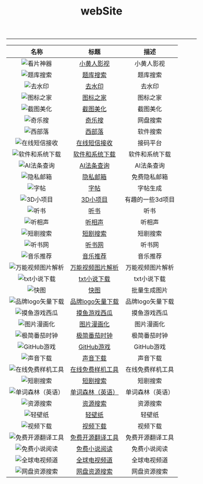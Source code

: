 ﻿---
title: "webSite"
slug: "website"
---

***

| 名称 | 标题 | 描述 |
| :---: | :---: | :---: |
|![看片神器](https://dmhtv.app//favicon.ico) | [小黄人影视](https://dmhtv.app/) | 小黄人影视    |
|![题库搜索](https://www.jiansouti.com/favicon.ico) | [题库搜索](https://www.jiansouti.com/) | 题库搜索    |
|![去水印](https://ae01.alicdn.com/kf/Hb54975f7973845bf9f54a110dfd65064i.png) | [去水印](https://dy.kukutool.com/) | 去水印 |
|![图标之家](https://www.icosky.com/images/wj/live.gif) | [图标之家](http://www.icosky.com/) | 图标之家 |
|![截图美化](https://pretty-snap.iwhy.dev/favicon.ico) | [截图美化](https://pretty-snap.iwhy.dev/) | 截图美化 |
|![奇乐搜](https://www.qileso.com/favicon.ico) | [奇乐搜](https://www.qileso.com/) | 网盘搜索 |
|![西部落](https://www.xibuluo.com/favicon.ico)| [西部落](https://www.xibuluo.com/) | 软件搜索 |
|![在线短信接收](https://www.shejiinn.com/favicon.ico) |[在线短信接收](https://www.shejiinn.com)| 接码平台 |
|![软件和系统下载](http://www.zhuangji.net/favicon.ico) |[软件和系统下载](http://www.zhuangji.net/)| 软件和系统下载 |
|![AI法条查询](https://meta.law/favicon.ico) |[AI法条查询](https://meta.law/)| AI法条查询 |
|![隐私邮箱](https://cock.li/favicon.ico) |[隐私邮箱](https://cock.li/)| 免费隐私邮箱  |
|![字帖](https://paper.z2h.cn/favicon.ico) |[字帖](https://paper.z2h.cn/)| 字帖生成   |
|![3D小项目](https://3d-app.yunser.com/favicon.ico) |[3D小项目](https://3d-app.yunser.com/)| 有趣的一些3d项目 |
|![听书](https://www.tingsm.com/favicon.ico) |[听书](https://www.tingsm.com/)| 听书 |
|![听相声](https://www.xsmp3.com/favicon.ico) |[听相声](https://www.xsmp3.com/)| 听相声 |
|![短剧搜索](http://duanjuku.top/favicon.ico) |[短剧搜索](http://duanjuku.top/)| 短剧搜索  |
|![听书网](http://www.230ts.org/favicon.ico) |[听书网](http://www.230ts.org/)| 听书网  |
|![音乐推荐](http://ciyuans.com/favicon.ico) |[音乐推荐](http://ciyuans.com/)| 音乐推荐 |
|![万能视频图片解析](https://snapany.com/favicon.ico) |[万能视频图片解析](https://snapany.com/zh)| 万能视频图片解析   |
|![txt小说下载](https://www.84sk.com/favicon.ico) |[txt小说下载](https://www.84sk.com/)| txt小说下载   |
|![快图](https://www.kuaitu.cc/favicon.ico) |[快图](https://www.kuaitu.cc/)| 批量生成图片  |
|![品牌logo矢量下载](https://www.logo.wine/favicon.ico) |[品牌logo矢量下载](https://www.logo.wine/)| 品牌logo矢量下载    |
|![摸鱼游戏西瓜](https://suika-game.io/favicon.ico) |[摸鱼游戏西瓜](https://suika-game.io/)| 摸鱼游戏西瓜 |
|![图片漫画化](https://www.animefilter.online/favicon.ico) |[图片漫画化](https://www.animefilter.online/)| 图片漫画化 |
|![极简番茄时钟](https://t.kuaitu.cc/favicon.ico) |[极简番茄时钟](https://t.kuaitu.cc/)| 极简番茄时钟 |
|![GitHub游戏](https://www.gityx.com/favicon.ico) |[GitHub游戏](https://www.gityx.com/)| GitHub游戏  |
|![声音下载](https://www.findsounds.com/favicon.ico) |[声音下载](https://www.findsounds.com/mtypesChinese.html)| 声音下载  |
|![在线免费样机工具](http://magicmockups.com/favicon.ico) |[在线免费样机工具](http://magicmockups.com/)| 在线免费样机工具  |
|![短剧搜索](https://www.kdocs.cn/favicon.ico) |[短剧搜索](https://www.kdocs.cn/l/cp1MFwlimAAm)| 短剧搜索  |
|![单词森林（英语）](https://wordforest.cn/favicon.ico) |[单词森林（英语）](https://wordforest.cn/)| 单词森林（英语）  |
|![资源搜索](https://files.ptger.cn/favicon.ico) |[资源搜索](https://files.ptger.cn/)| 资源搜索  |
|![轻壁纸](https://qingbizhi.com/favicon.ico) |[轻壁纸](https://qingbizhi.com/)| 轻壁纸  |
|![视频下载](https://vget.xyz/favicon.ico) |[视频下载](https://vget.xyz/)| 视频下载   |
|![免费开源翻译工具](https://github.com/favicon.ico) |[免费开源翻译工具](https://crow-translate.github.io/)| 免费开源翻译工具    |
|![免费小说阅读](https://www.shushudu.com/favicon.ico) |[免费小说阅读](https://www.shushudu.com/)| 免费小说阅读    |
|![全球电视频道](https://www.cxtvlive.com/favicon.ico) |[全球电视频道](https://www.cxtvlive.com/)| 全球电视频道    |
|![网盘资源搜索](https://www.aiyoweia.com/favicon.ico) |[网盘资源搜索](https://www.aiyoweia.com/)| 网盘资源搜索    |


